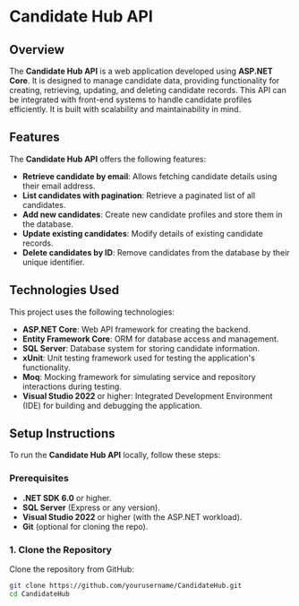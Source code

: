 # Candidate Hub API

## Overview

The **Candidate Hub API** is a web application developed using **ASP.NET Core**. It is designed to manage candidate data, providing functionality for creating, retrieving, updating, and deleting candidate records. This API can be integrated with front-end systems to handle candidate profiles efficiently. It is built with scalability and maintainability in mind.

## Features

The **Candidate Hub API** offers the following features:

- **Retrieve candidate by email**: Allows fetching candidate details using their email address.
- **List candidates with pagination**: Retrieve a paginated list of all candidates.
- **Add new candidates**: Create new candidate profiles and store them in the database.
- **Update existing candidates**: Modify details of existing candidate records.
- **Delete candidates by ID**: Remove candidates from the database by their unique identifier.

## Technologies Used

This project uses the following technologies:

- **ASP.NET Core**: Web API framework for creating the backend.
- **Entity Framework Core**: ORM for database access and management.
- **SQL Server**: Database system for storing candidate information.
- **xUnit**: Unit testing framework used for testing the application's functionality.
- **Moq**: Mocking framework for simulating service and repository interactions during testing.
- **Visual Studio 2022** or higher: Integrated Development Environment (IDE) for building and debugging the application.

## Setup Instructions

To run the **Candidate Hub API** locally, follow these steps:

### Prerequisites

- **.NET SDK 6.0** or higher.
- **SQL Server** (Express or any version).
- **Visual Studio 2022** or higher (with the ASP.NET workload).
- **Git** (optional for cloning the repo).

### 1. Clone the Repository

Clone the repository from GitHub:

```bash
git clone https://github.com/yourusername/CandidateHub.git
cd CandidateHub